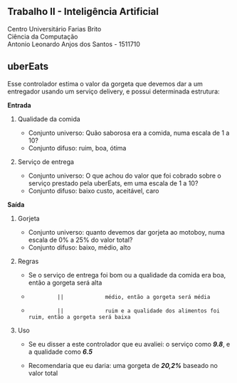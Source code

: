 
## Trabalho II - Inteligência Artificial

Centro Universitário Farias Brito <br>
Ciência da Computação <br>
Antonio Leonardo Anjos dos Santos - 1511710

## uberEats

Esse controlador estima o valor da gorgeta que devemos dar a um entregador usando um serviço delivery, e possui determinada estrutura:


**Entrada**

1) Qualidade da comida
    - Conjunto universo: Quão saborosa era a comida, numa escala de 1 a 10?
    - Conjunto difuso: ruim, boa, ótima

2) Serviço de entrega
    - Conjunto universo: O que achou do valor que foi cobrado sobre o serviço prestado pela uberEats, 
      em uma escala  de 1 a 10?
    - Conjunto difuso: baixo custo, aceitável, caro

**Saída**

1) Gorjeta
    - Conjunto universo: quanto devemos dar gorjeta ao motoboy, numa escala de 0% a 25% do valor total?
    - Conjunto difuso: baixo, médio, alto
    
2) Regras
    - Se o serviço de entrega foi bom ou a qualidade da comida era boa, então a gorgeta será alta
    -              ||             médio, então a gorgeta será média
    -              ||             ruim e a qualidade dos alimentos foi ruim, então a gorgeta será baixa

3) Uso
    - Se eu disser a este controlador que eu avaliei:
        o serviço como ***9.8***, e a qualidade como ***6.5***
    
    - Recomendaria que eu daria:
        uma gorgeta de ***20,2%*** baseado no valor total
